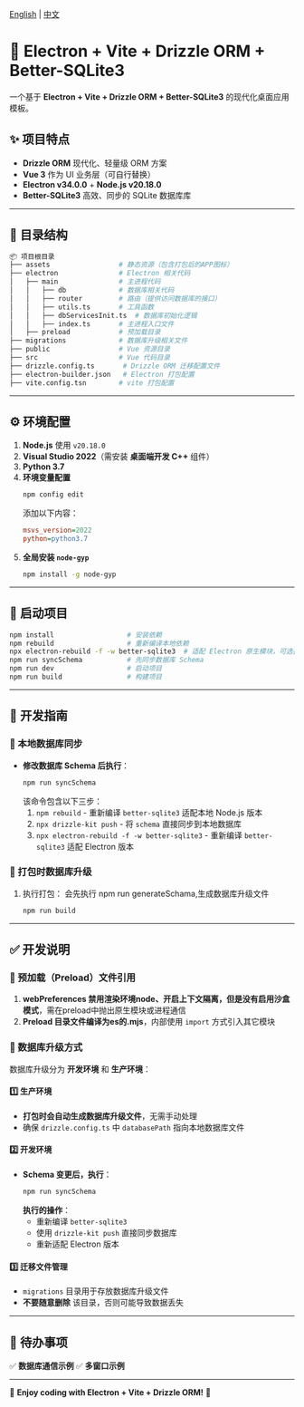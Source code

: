[ English](README.md) | [ 中文](README.zh.md)
# 🚀 Electron + Vite + Drizzle ORM + Better-SQLite3

一个基于 **Electron + Vite + Drizzle ORM + Better-SQLite3** 的现代化桌面应用模板。

## ✨ 项目特点
- **Drizzle ORM** 现代化、轻量级 ORM 方案
- **Vue 3** 作为 UI 业务层（可自行替换）
- **Electron v34.0.0** + **Node.js v20.18.0**
- **Better-SQLite3** 高效、同步的 SQLite 数据库库

---

## 📂 目录结构

```bash
📦 项目根目录
├── assets                 # 静态资源（包含打包后的APP图标）
├── electron               # Electron 相关代码
│   ├── main               # 主进程代码
│   │   ├── db             # 数据库相关代码
│   │   ├── router         # 路由（提供访问数据库的接口）
│   │   ├── utils.ts       # 工具函数
│   │   ├── dbServicesInit.ts  # 数据库初始化逻辑
│   │   ├── index.ts       # 主进程入口文件
│   ├── preload            # 预加载目录
├── migrations             # 数据库升级相关文件
├── public                 # Vue 资源目录
├── src                    # Vue 代码目录
├── drizzle.config.ts       # Drizzle ORM 迁移配置文件
├── electron-builder.json   # Electron 打包配置
├── vite.config.tsn        # vite 打包配置
```

---

## ⚙️ 环境配置

1. **Node.js** 使用 `v20.18.0`
2. **Visual Studio 2022**（需安装 **桌面端开发 C++** 组件）
3. **Python 3.7**
4. **环境变量配置**
   ```sh
   npm config edit
   ```
   添加以下内容：
   ```ini
   msvs_version=2022
   python=python3.7
   ```
5. **全局安装 `node-gyp`**
   ```sh
   npm install -g node-gyp
   ```

---

## 🚀 启动项目

```sh
npm install                  # 安装依赖
npm rebuild                  # 重新编译本地依赖
npx electron-rebuild -f -w better-sqlite3  # 适配 Electron 原生模块，可选指定模块名 如：better-sqlite3
npm run syncSchema           # 先同步数据库 Schema
npm run dev                  # 启动项目
npm run build                # 构建项目
```

---

## 🔨 开发指南

### **📌 本地数据库同步**
- **修改数据库 Schema 后执行**：
  ```sh
  npm run syncSchema
  ```
  该命令包含以下三步：
  1. `npm rebuild` - 重新编译 `better-sqlite3` 适配本地 Node.js 版本
  2. `npx drizzle-kit push` - 将 `schema` 直接同步到本地数据库
  3. `npx electron-rebuild -f -w better-sqlite3` - 重新编译 `better-sqlite3` 适配 Electron 版本

### **📌 打包时数据库升级**

1. 执行打包： 会先执行 npm run generateSchama,生成数据库升级文件
   ```sh
   npm run build
   ```

---

## ✅ 开发说明

### **📌 预加载（Preload）文件引用**
1. **webPreferences 禁用渲染环境node、开启上下文隔离，但是没有启用沙盒模式**，需在preload中抛出原生模块或进程通信
2. **Preload 目录文件编译为es的.mjs**，内部使用 `import` 方式引入其它模块


### **📌 数据库升级方式**
数据库升级分为 **开发环境** 和 **生产环境**：

#### **1️⃣ 生产环境**
- **打包时会自动生成数据库升级文件**，无需手动处理
- 确保 `drizzle.config.ts` 中 `databasePath` 指向本地数据库文件

#### **2️⃣ 开发环境**
- **Schema 变更后，执行**：
  ```sh
  npm run syncSchema
  ```
  **执行的操作**：
  - 重新编译 `better-sqlite3` 
  - 使用 `drizzle-kit push` 直接同步数据库
  - 重新适配 Electron 版本 

#### **3️⃣ 迁移文件管理**
- `migrations` 目录用于存放数据库升级文件
- **不要随意删除** 该目录，否则可能导致数据丢失

---

## 📌 待办事项
✅ **数据库通信示例**
✅ **多窗口示例**

---

🎉 **Enjoy coding with Electron + Vite + Drizzle ORM!** 🚀

